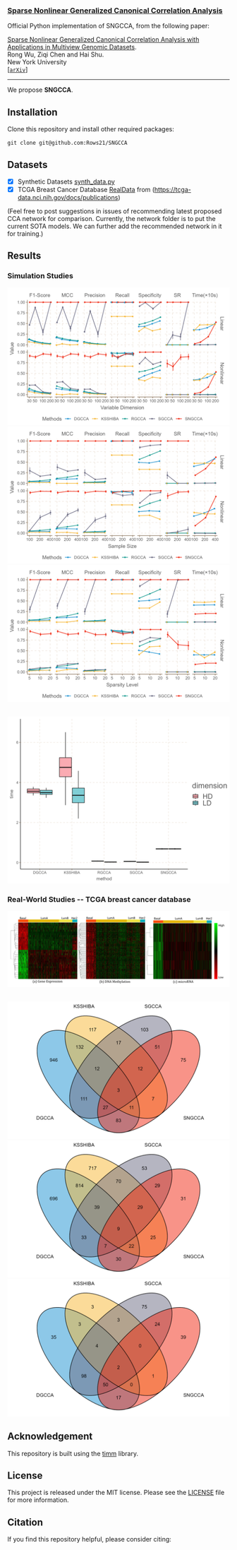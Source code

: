 ### [Sparse Nonlinear Generalized Canonical Correlation Analysis]()

Official Python implementation of SNGCCA, from the following paper:

[Sparse Nonlinear Generalized Canonical Correlation Analysis with Applications in Multiview Genomic Datasets]().  \
Rong Wu, Ziqi Chen and Hai Shu. \
New York University \
[[`arXiv`]()]

---

We propose **SNGCCA**.

 ## Installation
Clone this repository and install other required packages:
```
git clone git@github.com:Rows21/SNGCCA
```

 ## Datasets
  - [x] Synthetic Datasets [synth_data.py](/SNGCCA/synth_data.py)
  - [x] TCGA Breast Cancer Database [RealData](/SNGCCA/RealData/) from (https://tcga-data.nci.nih.gov/docs/publications)
 
 (Feel free to post suggestions in issues of recommending latest proposed CCA network for comparison. Currently, the network folder is to put the current SOTA models. We can further add the recommended network in it for training.)
 
 <!-- ✅ ⬜️  -->
 ## Results 
 ### Simulation Studies

<div class="main">
<div class="tag">
</div>
<div class="images" >
	<div class="mid">
		<img src="SNGCCA/Results/Figure2/Fig2a.png" />
	</div>
	<div class="mid">
		<img src="SNGCCA/Results/Figure2/Fig2b.png" />
	</div>
	<div class="mid">
		<img src="SNGCCA/Results/Figure2/Fig2c.png" />
	</div>
</div>
<div style="clear:both;"></div>
<div style="margin-bottom:30px;">
</div>
<p> <img src="SNGCCA/Results/Figure2/FigFR.png" width=100% height=40% class="center"> </p>

### Real-World Studies -- TCGA breast cancer database
<div class="main">
<div class="tag">
</div>
<div class="images" >
	<div class="mid">
		<img src="/screenshots/FigHeat.jpg" />
	</div>
</div>
<div style="clear:both;"></div>
<div style="margin-bottom:30px;">
</div>

<div class="main">
<div class="tag">
</div>
<div class="images" >
	<div class="mid">
		<img src="/screenshots/venndiagram/FigVenna.png" />
	</div>
	<div class="mid">
		<img src="/screenshots/venndiagram/FigVennb.png" />
	</div>
	<div class="mid">
		<img src="/screenshots/venndiagram/FigVennc.png" />
	</div>
</div>
<div style="clear:both;"></div>
<div style="margin-bottom:30px;">
</div>

## Acknowledgement
This repository is built using the [timm](https://github.com/rwightman/pytorch-image-models) library.

## License
This project is released under the MIT license. Please see the [LICENSE](LICENSE) file for more information.

## Citation
If you find this repository helpful, please consider citing:
```

```
